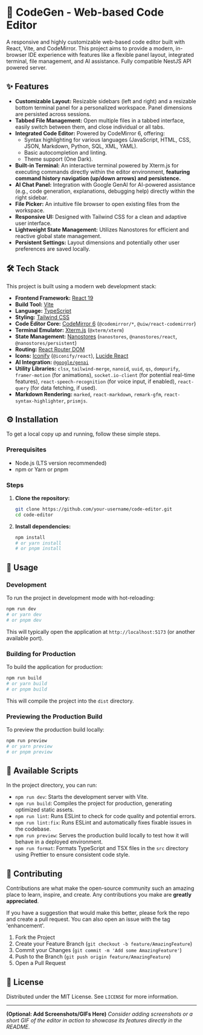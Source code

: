 # 🚀 CodeGen - Web-based Code Editor

A responsive and highly customizable web-based code editor built with React, Vite, and CodeMirror. This project aims to provide a modern, in-browser IDE experience with features like a flexible panel layout, integrated terminal, file management, and AI assistance. Fully compatible NestJS API powered server.

## ✨ Features

- **Customizable Layout:** Resizable sidebars (left and right) and a resizable bottom terminal panel for a personalized workspace. Panel dimensions are persisted across sessions.
- **Tabbed File Management:** Open multiple files in a tabbed interface, easily switch between them, and close individual or all tabs.
- **Integrated Code Editor:** Powered by CodeMirror 6, offering:
  - Syntax highlighting for various languages (JavaScript, HTML, CSS, JSON, Markdown, Python, SQL, XML, YAML).
  - Basic autocompletion and linting.
  - Theme support (One Dark).
- **Built-in Terminal:** An interactive terminal powered by Xterm.js for executing commands directly within the editor environment, **featuring command history navigation (up/down arrows) and persistence.**
- **AI Chat Panel:** Integration with Google GenAI for AI-powered assistance (e.g., code generation, explanations, debugging help) directly within the right sidebar.
- **File Picker:** An intuitive file browser to open existing files from the workspace.
- **Responsive UI:** Designed with Tailwind CSS for a clean and adaptive user interface.
- **Lightweight State Management:** Utilizes Nanostores for efficient and reactive global state management.
- **Persistent Settings:** Layout dimensions and potentially other user preferences are saved locally.

## 🛠️ Tech Stack

This project is built using a modern web development stack:

- **Frontend Framework:** [React 19](https://react.dev/)
- **Build Tool:** [Vite](https://vitejs.dev/)
- **Language:** [TypeScript](https://www.typescriptlang.org/)
- **Styling:** [Tailwind CSS](https://tailwindcss.com/)
- **Code Editor Core:** [CodeMirror 6](https://codemirror.net/) (`@codemirror/*`, `@uiw/react-codemirror`)
- **Terminal Emulator:** [Xterm.js](https://xtermjs.org/) (`@xterm/xterm`)
- **State Management:** [Nanostores](https://nanostores.github.io/) (`nanostores`, `@nanostores/react`, `@nanostores/persistent`)
- **Routing:** [React Router DOM](https://reactrouter.com/en/main)
- **Icons:** [Iconify](https://icon-sets.iconify.design/) (`@iconify/react`), [Lucide React](https://lucide.dev/)
- **AI Integration:** [`@google/genai`](https://www.npmjs.com/package/@google/genai)
- **Utility Libraries:** `clsx`, `tailwind-merge`, `nanoid`, `uuid`, `qs`, `dompurify`, `framer-motion` (for animations), `socket.io-client` (for potential real-time features), `react-speech-recognition` (for voice input, if enabled), `react-query` (for data fetching, if used).
- **Markdown Rendering:** `marked`, `react-markdown`, `remark-gfm`, `react-syntax-highlighter`, `prismjs`.

## ⚙️ Installation

To get a local copy up and running, follow these simple steps.

### Prerequisites

- Node.js (LTS version recommended)
- npm or Yarn or pnpm

### Steps

1.  **Clone the repository:**
    ```bash
    git clone https://github.com/your-username/code-editor.git
    cd code-editor
    ```
2.  **Install dependencies:**
    ```bash
    npm install
    # or yarn install
    # or pnpm install
    ```

## 🚀 Usage

### Development

To run the project in development mode with hot-reloading:

```bash
npm run dev
# or yarn dev
# or pnpm dev
```

This will typically open the application at `http://localhost:5173` (or another available port).

### Building for Production

To build the application for production:

```bash
npm run build
# or yarn build
# or pnpm build
```

This will compile the project into the `dist` directory.

### Previewing the Production Build

To preview the production build locally:

```bash
npm run preview
# or yarn preview
# or pnpm preview
```

## 📜 Available Scripts

In the project directory, you can run:

- `npm run dev`: Starts the development server with Vite.
- `npm run build`: Compiles the project for production, generating optimized static assets.
- `npm run lint`: Runs ESLint to check for code quality and potential errors.
- `npm run lint:fix`: Runs ESLint and automatically fixes fixable issues in the codebase.
- `npm run preview`: Serves the production build locally to test how it will behave in a deployed environment.
- `npm run format`: Formats TypeScript and TSX files in the `src` directory using Prettier to ensure consistent code style.

## 🤝 Contributing

Contributions are what make the open-source community such an amazing place to learn, inspire, and create. Any contributions you make are **greatly appreciated**.

If you have a suggestion that would make this better, please fork the repo and create a pull request. You can also open an issue with the tag 'enhancement'.

1.  Fork the Project
2.  Create your Feature Branch (`git checkout -b feature/AmazingFeature`)
3.  Commit your Changes (`git commit -m 'Add some AmazingFeature'`)
4.  Push to the Branch (`git push origin feature/AmazingFeature`)
5.  Open a Pull Request

## 📄 License

Distributed under the MIT License. See `LICENSE` for more information.

---

**(Optional: Add Screenshots/GIFs Here)**
_Consider adding screenshots or a short GIF of the editor in action to showcase its features directly in the README._
